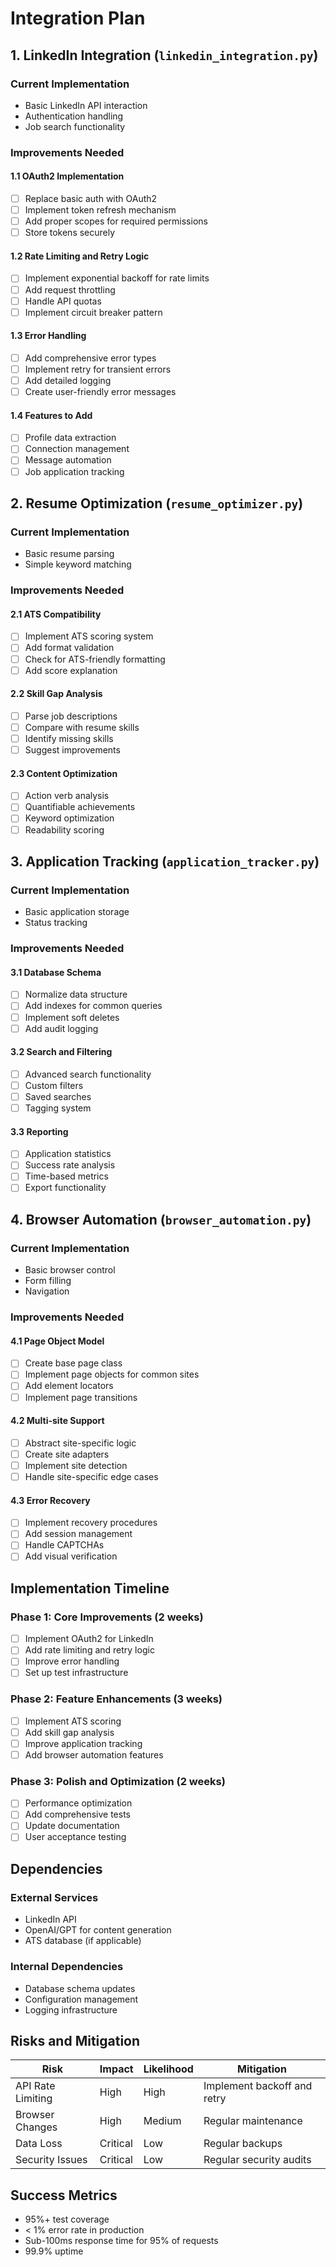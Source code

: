 # Integration Plan

## 1. LinkedIn Integration (`linkedin_integration.py`)

### Current Implementation
- Basic LinkedIn API interaction
- Authentication handling
- Job search functionality

### Improvements Needed

#### 1.1 OAuth2 Implementation
- [ ] Replace basic auth with OAuth2
- [ ] Implement token refresh mechanism
- [ ] Add proper scopes for required permissions
- [ ] Store tokens securely

#### 1.2 Rate Limiting and Retry Logic
- [ ] Implement exponential backoff for rate limits
- [ ] Add request throttling
- [ ] Handle API quotas
- [ ] Implement circuit breaker pattern

#### 1.3 Error Handling
- [ ] Add comprehensive error types
- [ ] Implement retry for transient errors
- [ ] Add detailed logging
- [ ] Create user-friendly error messages

#### 1.4 Features to Add
- [ ] Profile data extraction
- [ ] Connection management
- [ ] Message automation
- [ ] Job application tracking

## 2. Resume Optimization (`resume_optimizer.py`)

### Current Implementation
- Basic resume parsing
- Simple keyword matching

### Improvements Needed

#### 2.1 ATS Compatibility
- [ ] Implement ATS scoring system
- [ ] Add format validation
- [ ] Check for ATS-friendly formatting
- [ ] Add score explanation

#### 2.2 Skill Gap Analysis
- [ ] Parse job descriptions
- [ ] Compare with resume skills
- [ ] Identify missing skills
- [ ] Suggest improvements

#### 2.3 Content Optimization
- [ ] Action verb analysis
- [ ] Quantifiable achievements
- [ ] Keyword optimization
- [ ] Readability scoring

## 3. Application Tracking (`application_tracker.py`)

### Current Implementation
- Basic application storage
- Status tracking

### Improvements Needed

#### 3.1 Database Schema
- [ ] Normalize data structure
- [ ] Add indexes for common queries
- [ ] Implement soft deletes
- [ ] Add audit logging

#### 3.2 Search and Filtering
- [ ] Advanced search functionality
- [ ] Custom filters
- [ ] Saved searches
- [ ] Tagging system

#### 3.3 Reporting
- [ ] Application statistics
- [ ] Success rate analysis
- [ ] Time-based metrics
- [ ] Export functionality

## 4. Browser Automation (`browser_automation.py`)

### Current Implementation
- Basic browser control
- Form filling
- Navigation

### Improvements Needed

#### 4.1 Page Object Model
- [ ] Create base page class
- [ ] Implement page objects for common sites
- [ ] Add element locators
- [ ] Implement page transitions

#### 4.2 Multi-site Support
- [ ] Abstract site-specific logic
- [ ] Create site adapters
- [ ] Implement site detection
- [ ] Handle site-specific edge cases

#### 4.3 Error Recovery
- [ ] Implement recovery procedures
- [ ] Add session management
- [ ] Handle CAPTCHAs
- [ ] Add visual verification

## Implementation Timeline

### Phase 1: Core Improvements (2 weeks)
- [ ] Implement OAuth2 for LinkedIn
- [ ] Add rate limiting and retry logic
- [ ] Improve error handling
- [ ] Set up test infrastructure

### Phase 2: Feature Enhancements (3 weeks)
- [ ] Implement ATS scoring
- [ ] Add skill gap analysis
- [ ] Improve application tracking
- [ ] Add browser automation features

### Phase 3: Polish and Optimization (2 weeks)
- [ ] Performance optimization
- [ ] Add comprehensive tests
- [ ] Update documentation
- [ ] User acceptance testing

## Dependencies

### External Services
- LinkedIn API
- OpenAI/GPT for content generation
- ATS database (if applicable)

### Internal Dependencies
- Database schema updates
- Configuration management
- Logging infrastructure

## Risks and Mitigation

| Risk | Impact | Likelihood | Mitigation |
|------|--------|------------|------------|
| API Rate Limiting | High | High | Implement backoff and retry |
| Browser Changes | High | Medium | Regular maintenance |
| Data Loss | Critical | Low | Regular backups |
| Security Issues | Critical | Low | Regular security audits |

## Success Metrics
- 95%+ test coverage
- < 1% error rate in production
- Sub-100ms response time for 95% of requests
- 99.9% uptime
